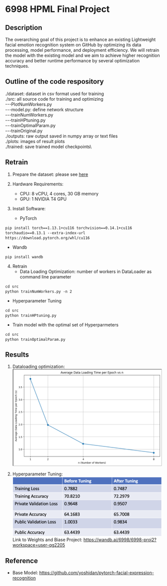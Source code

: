 # 6998 HPML Final Project

## Description

The overarching goal of this project is to enhance an existing Lightweight facial emotion recognition system on GitHub by optimizing its data processing, model performance, and deployment efficiency. We will retrain the model with the existing model and we aim to achieve higher recognition accuracy and better runtime performance by several optimization techniques. 

## Outline of the code respository

./dataset: dataset in csv format used for training\
./src: all source code for training and optimizing\
---PlotNumWorkers.py\
---model.py: define network structure\
---trainNumWorkers.py\
---trainHPtuning.py\
---trainOptimalParam.py\
---trainOriginal.py\
./outputs: raw output saved in numpy array or text files\
./plots: images of result plots\
./trained: save trained model checkpoints\

## Retrain

1. Prepare the dataset: please see [here](./dataset/README.md)

2. Hardware Requirements:
   * CPU: 8 vCPU, 4 cores, 30 GB memory
   * GPU: 1 NVIDIA T4 GPU
     
3. Install Software:
   * PyTorch
```
pip install torch==1.13.1+cu116 torchvision==0.14.1+cu116 torchaudio==0.13.1 --extra-index-url 	https://download.pytorch.org/whl/cu116
```
  * Wandb
```
pip install wandb
```

4. Retrain
   * Data Loading Optimization: number of workers in DataLoader as command line parameter
```
cd src
python trainNumWorkers.py -n 2
```
   * Hyperparameter Tuning
```
cd src
python trainHPtuning.py
```
   * Train model with the optimal set of Hyperparmeters
```
cd src
python trainOptimalParam.py
```

## Results
1. Dataloading optimization:
   <img src="./plots/NumWorkersvsTime.png">
   
3. Hyperparameter Tuning:
   <img src="./plots/HPaccuracy.png">
   Link to Weights and Biase Project: https://wandb.ai/6998/6998-proj2?workspace=user-qg2205 


## Reference

* Base Model: https://github.com/yoshidan/pytorch-facial-expression-recognition
